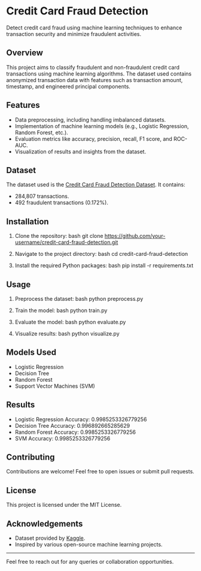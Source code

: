# Credit Card Fraud Detection

Detect credit card fraud using machine learning techniques to enhance transaction security and minimize fraudulent activities.

## Overview
This project aims to classify fraudulent and non-fraudulent credit card transactions using machine learning algorithms. The dataset used contains anonymized transaction data with features such as transaction amount, timestamp, and engineered principal components.

## Features
- Data preprocessing, including handling imbalanced datasets.
- Implementation of machine learning models (e.g., Logistic Regression, Random Forest, etc.).
- Evaluation metrics like accuracy, precision, recall, F1 score, and ROC-AUC.
- Visualization of results and insights from the dataset.

## Dataset
The dataset used is the [Credit Card Fraud Detection Dataset](https://www.kaggle.com/datasets/mlg-ulb/creditcardfraud). It contains:
- 284,807 transactions.
- 492 fraudulent transactions (0.172%).

## Installation
1. Clone the repository:
   bash
   git clone https://github.com/your-username/credit-card-fraud-detection.git
   
2. Navigate to the project directory:
   bash
   cd credit-card-fraud-detection
   
3. Install the required Python packages:
   bash
   pip install -r requirements.txt
   

## Usage
1. Preprocess the dataset:
   bash
   python preprocess.py
   
2. Train the model:
   bash
   python train.py
   
3. Evaluate the model:
   bash
   python evaluate.py
   
4. Visualize results:
   bash
   python visualize.py
   

## Models Used
- Logistic Regression
- Decision Tree
- Random Forest
- Support Vector Machines (SVM)

## Results
- Logistic Regression Accuracy: 0.9985253326779256
- Decision Tree Accuracy: 0.996892665285629
- Random Forest Accuracy: 0.9985253326779256
- SVM Accuracy: 0.9985253326779256

## Contributing
Contributions are welcome! Feel free to open issues or submit pull requests.

## License
This project is licensed under the MIT License. 

## Acknowledgements
- Dataset provided by [Kaggle](https://www.kaggle.com/datasets/mlg-ulb/creditcardfraud).
- Inspired by various open-source machine learning projects.

---

Feel free to reach out for any queries or collaboration opportunities.
